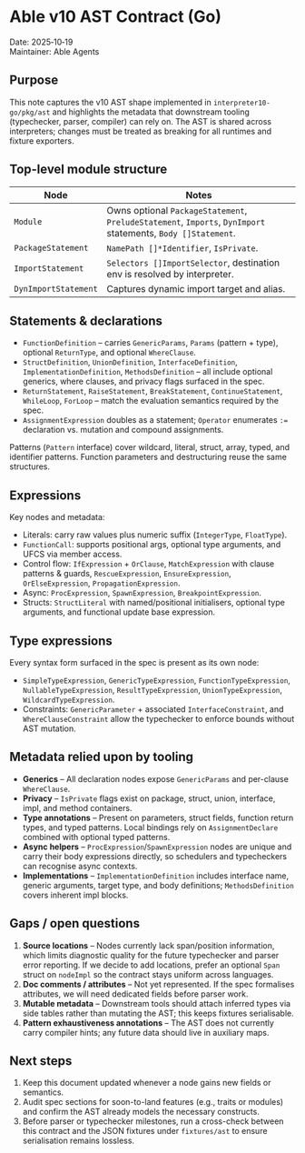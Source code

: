 # Able v10 AST Contract (Go)

Date: 2025‑10‑19  
Maintainer: Able Agents

## Purpose

This note captures the v10 AST shape implemented in `interpreter10-go/pkg/ast`
and highlights the metadata that downstream tooling (typechecker, parser,
compiler) can rely on. The AST is shared across interpreters; changes must be
treated as breaking for all runtimes and fixture exporters.

## Top-level module structure

| Node                     | Notes |
|--------------------------|-------|
| `Module`                 | Owns optional `PackageStatement`, `PreludeStatement`, `Imports`, `DynImport` statements, `Body []Statement`. |
| `PackageStatement`       | `NamePath []*Identifier`, `IsPrivate`. |
| `ImportStatement`        | `Selectors []ImportSelector`, destination env is resolved by interpreter. |
| `DynImportStatement`     | Captures dynamic import target and alias. |

## Statements & declarations

- `FunctionDefinition` – carries `GenericParams`, `Params` (pattern + type),
  optional `ReturnType`, and optional `WhereClause`.
- `StructDefinition`, `UnionDefinition`, `InterfaceDefinition`,
  `ImplementationDefinition`, `MethodsDefinition` – all include optional
  generics, where clauses, and privacy flags surfaced in the spec.
- `ReturnStatement`, `RaiseStatement`, `BreakStatement`, `ContinueStatement`,
  `WhileLoop`, `ForLoop` – match the evaluation semantics required by the spec.
- `AssignmentExpression` doubles as a statement; `Operator` enumerates `:=`
  declaration vs. mutation and compound assignments.

Patterns (`Pattern` interface) cover wildcard, literal, struct, array, typed,
and identifier patterns. Function parameters and destructuring reuse the same
structures.

## Expressions

Key nodes and metadata:

- Literals: carry raw values plus numeric suffix (`IntegerType`, `FloatType`).
- `FunctionCall`: supports positional args, optional type arguments, and UFCS via
  member access.
- Control flow: `IfExpression` + `OrClause`, `MatchExpression` with clause
  patterns & guards, `RescueExpression`, `EnsureExpression`, `OrElseExpression`,
  `PropagationExpression`.
- Async: `ProcExpression`, `SpawnExpression`, `BreakpointExpression`.
- Structs: `StructLiteral` with named/positional initialisers, optional type
  arguments, and functional update base expression.

## Type expressions

Every syntax form surfaced in the spec is present as its own node:

- `SimpleTypeExpression`, `GenericTypeExpression`, `FunctionTypeExpression`,
  `NullableTypeExpression`, `ResultTypeExpression`, `UnionTypeExpression`,
  `WildcardTypeExpression`.
- Constraints: `GenericParameter` + associated `InterfaceConstraint`, and
  `WhereClauseConstraint` allow the typechecker to enforce bounds without AST
  mutation.

## Metadata relied upon by tooling

- **Generics** – All declaration nodes expose `GenericParams` and per-clause
  `WhereClause`.
- **Privacy** – `IsPrivate` flags exist on package, struct, union, interface,
  impl, and method containers.
- **Type annotations** – Present on parameters, struct fields, function return
  types, and typed patterns. Local bindings rely on `AssignmentDeclare` combined
  with optional typed patterns.
- **Async helpers** – `ProcExpression`/`SpawnExpression` nodes are unique and
  carry their body expressions directly, so schedulers and typecheckers can
  recognise async contexts.
- **Implementations** – `ImplementationDefinition` includes interface name,
  generic arguments, target type, and body definitions; `MethodsDefinition`
  covers inherent impl blocks.

## Gaps / open questions

1. **Source locations** – Nodes currently lack span/position information, which
   limits diagnostic quality for the future typechecker and parser error
   reporting. If we decide to add locations, prefer an optional `Span` struct
   on `nodeImpl` so the contract stays uniform across languages.
2. **Doc comments / attributes** – Not yet represented. If the spec formalises
   attributes, we will need dedicated fields before parser work.
3. **Mutable metadata** – Downstream tools should attach inferred types via
   side tables rather than mutating the AST; this keeps fixtures serialisable.
4. **Pattern exhaustiveness annotations** – The AST does not currently carry
   compiler hints; any future data should live in auxiliary maps.

## Next steps

1. Keep this document updated whenever a node gains new fields or semantics.
2. Audit spec sections for soon-to-land features (e.g., traits or modules) and
   confirm the AST already models the necessary constructs.
3. Before parser or typechecker milestones, run a cross-check between this
   contract and the JSON fixtures under `fixtures/ast` to ensure serialisation
   remains lossless.
